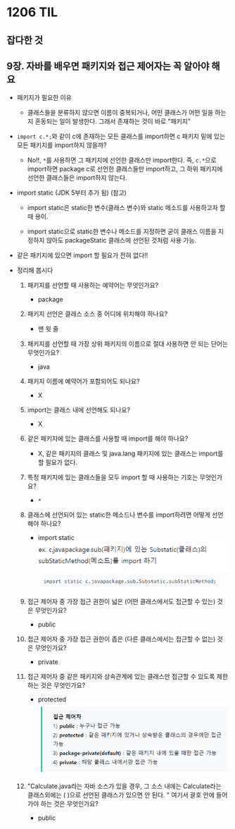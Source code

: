 # 1206 TIL

## 잡다한 것

## 9장. 자바를 배우면 패키지와 접근 제어자는 꼭 알아야 해요

- 패키지가 필요한 이유
  
  - 클래스들을 분류하지 않으면 이름이 중복되거나, 어떤 클래스가 어떤 일을 하는지 혼동되는 일이 발생한다. 그래서 존재하는 것이 바로 "패키지"

- `import c.*;`와 같이  c에 존재하는 모든 클래스를 import하면 c 패키지 밑에 있는 모든 패키지를 import하지 않을까?
  
  - No!!, `*`를 사용하면 그 패키지에 선언한 클래스만 import한다. 즉, `c.*`으로 import하면 package c로 선언한 클래스들만 import하고, 그 하위 패키지에 선언한 클래스들은 import하지 않는다.

- import static (JDK 5부터 추가 됨) (참고)
  
  - import static은 static한 변수(클래스 변수)와 static 메소드를 사용하고자 할 때 용이.
  
  - import static으로 static한 변수나 메소드를 지정하면 굳이 클래스 이름을 지정하지 않아도 packageStatic 클래스에 선언된 것처럼 사용 가능. 

- 같은 패키지에 있으면 import 할 필요가 전혀 없다!!

- 정리해 봅시다
  
  1. 패키지를 선언할 때 사용하는 예약어는 무엇인가요?
     
     - package
  
  2. 패키지 선언은 클래스 소스 중 어디에 위치해야 하나요?
     
     - 맨 윗 줄
  
  3. 패키지를 선언할 때 가장 상위 패키지의 이름으로 절대 사용하면 안 되는 단어는 무엇인가요?
     
     - java
  
  4. 패키지 이름에 예약어가 포함되어도 되나요?
     
     - X
  
  5. import는 클래스 내에 선언해도 되나요?
     
     - X
  
  6. 같은 패키지에 있는 클래스를 사용할 때 import를 해야 하나요?
     
     - X, 같은 패키지의 클래스 및 java.lang 패키지에 있는 클래스는 import를 할 필요가 없다.
  
  7. 특정 패키지에 있는 클래스들을 모두 import 할 때 사용하는 기호는 무엇인가요?
     
     - `*`
  
  8. 클래스에 선언되어 있는 static한 메소드나 변수를 import하려면 어떻게 선언해야 하나요?
     
     - import static
       ![](1206_assets/2023-12-06-11-45-01-image.png)
  
  9. 접근 제어자 중 가장 접근 권한이 넓은 (어떤 클래스에서도 접근할 수 있는) 것은 무엇인가요?
     
     - public
  
  10. 접근 제어자 중 가장 접근 권한이 좁은 (다른 클래스에서는 접근할 수 없는) 것은 무엇인가요?
      
      - private
  
  11. 접근 제어자 중 같은 패키지와 상속관계에 있는 클래스만 접근할 수 있도록 제한하는 것은 무엇인가요?
      
      - protected
        ![](1206_assets/2023-12-06-11-45-40-image.png)
  
  12. "Calculate.java라는 자바 소스가 있을 경우, 그 소스 내에는 Calculate라는 클래스외에는 (   )으로 선언된 클래스가 있으면 안 된다. " 여기서 괄호 안에 들어가야 하는 것은 무엇인가요?  
      
      - public
